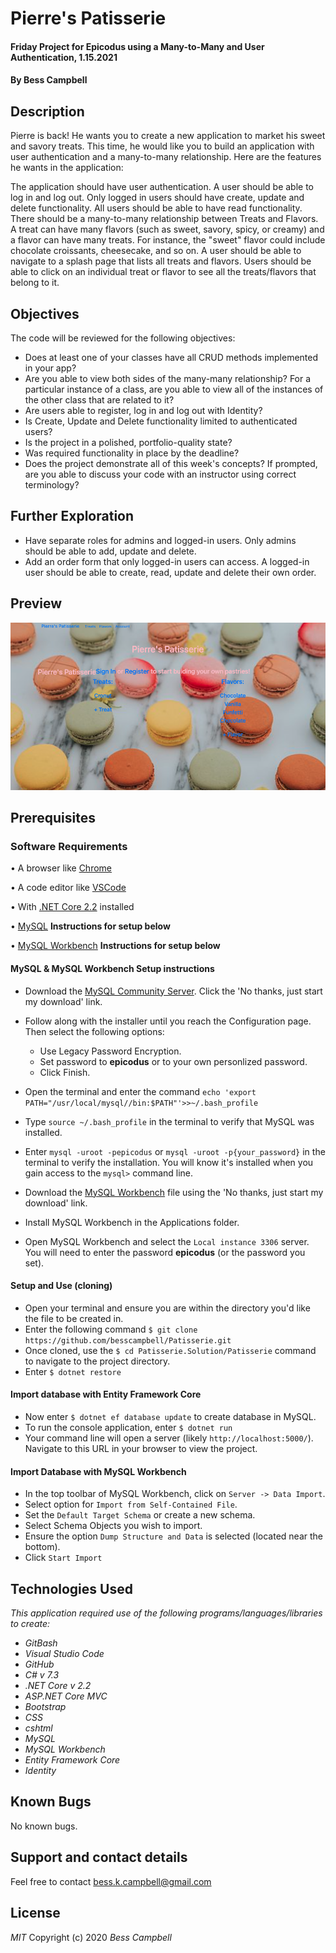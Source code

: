 # Pierre's Patisserie

#### Friday Project for Epicodus using a Many-to-Many and User Authentication, 1.15.2021

#### By Bess Campbell 

## Description

Pierre is back! He wants you to create a new application to market his sweet and savory treats. This time, he would like you to build an application with user authentication and a many-to-many relationship. Here are the features he wants in the application:

The application should have user authentication. A user should be able to log in and log out. Only logged in users should have create, update and delete functionality. All users should be able to have read functionality.
There should be a many-to-many relationship between Treats and Flavors. A treat can have many flavors (such as sweet, savory, spicy, or creamy) and a flavor can have many treats. For instance, the "sweet" flavor could include chocolate croissants, cheesecake, and so on.
A user should be able to navigate to a splash page that lists all treats and flavors. Users should be able to click on an individual treat or flavor to see all the treats/flavors that belong to it.

## Objectives

 The code will be reviewed for the following objectives:

 * Does at least one of your classes have all CRUD methods implemented in your app?
 * Are you able to view both sides of the many-many relationship? For a particular instance of a class, are you able to view all of the instances of the other class that are related to it?
 * Are users able to register, log in and log out with Identity?
 * Is Create, Update and Delete functionality limited to authenticated users?
 * Is the project in a polished, portfolio-quality state?
 * Was required functionality in place by the deadline?
 * Does the project demonstrate all of this week's concepts? If prompted, are you able to discuss your code with an instructor using correct terminology?

## Further Exploration

 * Have separate roles for admins and logged-in users. Only admins should be able to add, update and delete.
 * Add an order form that only logged-in users can access. A logged-in user should be able to create, read, update and delete their own order.


## Preview

![Splash Page](./ReadMeAssets/patisserie_splash.png)

## Prerequisites

### Software Requirements

• A browser like [Chrome](https://www.google.com/chrome/)

• A code editor like [VSCode](https://code.visualstudio.com/download)

• With [.NET Core 2.2](https://dotnet.microsoft.com/download/dotnet-core/thank-you/sdk-2.2.106-macos-x64-installer) installed

• [MySQL](https://dev.mysql.com/downloads/file/?id=484914) **Instructions for setup below**

• [MySQL Workbench](https://dev.mysql.com/downloads/file/?id=484391) **Instructions for setup below**

#### MySQL & MySQL Workbench Setup instructions

* Download the [MySQL Community Server](https://dev.mysql.com/downloads/file/?id=484914). Click the 'No thanks, just start my download' link.
* Follow along with the installer until you reach the Configuration page. Then select the following options:
  * Use Legacy Password Encryption.
  * Set password to **epicodus** or to your own personlized password.
  * Click Finish.

* Open the terminal and enter the command `echo 'export PATH="/usr/local/mysql//bin:$PATH"'>>~/.bash_profile`
* Type `source ~/.bash_profile` in the terminal to verify that MySQL was installed.
* Enter `mysql -uroot -pepicodus` or `mysql -uroot -p{your_password}` in the terminal to verify the installation. You will know it's installed when you gain access to the `mysql>` command line.
* Download the [MySQL Workbench](https://dev.mysql.com/downloads/file/?id=484391) file using the 'No thanks, just start my download' link.
* Install MySQL Workbench in the Applications folder.
* Open MySQL Workbench and select the `Local instance 3306` server. You will need to enter the password **epicodus** (or the password you set). 

#### Setup and Use (cloning)

 * Open your terminal and ensure you are within the directory you'd like the file to be created in.
 * Enter the following command `$ git clone https://github.com/besscampbell/Patisserie.git`
 * Once cloned, use the `$ cd Patisserie.Solution/Patisserie` command to navigate to the project directory.
 * Enter `$ dotnet restore`

#### Import database with Entity Framework Core
* Now enter `$ dotnet ef database update` to create database in MySQL.
* To run the console application, enter `$ dotnet run`
* Your command line will open a server (likely `http://localhost:5000/`). Navigate to this URL in your browser to view the project.

#### Import Database with MySQL Workbench
* In the top toolbar of MySQL Workbench, click on `Server -> Data Import`.
* Select option for `Import from Self-Contained File`.
* Set the `Default Target Schema` or create a new schema.
* Select Schema Objects you wish to import.
* Ensure the option `Dump Structure and Data` is selected (located near the bottom).
* Click `Start Import`


## Technologies Used

_This application required use of the following programs/languages/libraries to create:_
* _GitBash_
* _Visual Studio Code_
* _GitHub_
* _C# v 7.3_
* _.NET Core v 2.2_
* _ASP.NET Core MVC_
* _Bootstrap_
* _CSS_
* _cshtml_
* _MySQL_
* _MySQL Workbench_
* _Entity Framework Core_
* _Identity_

## Known Bugs

No known bugs.

## Support and contact details

Feel free to contact <bess.k.campbell@gmail.com>

## License

_MIT_ Copyright (c) 2020 *_Bess Campbell_*